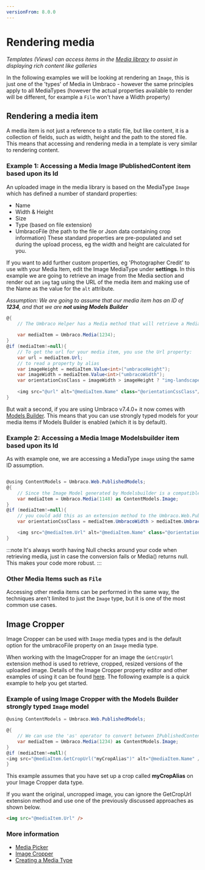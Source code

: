 ```yaml
---
versionFrom: 8.0.0
---
```


# Rendering media

_Templates (Views) can access items in the [Media library](../../Data/Creating-Media/index.md) to assist in displaying rich content like galleries_

In the following examples we will be looking at rendering an `Image`, this is just one of the 'types' of Media in Umbraco - however the same principles apply to all MediaTypes (however the actual properties available to render will be different, for example a `File` won't have a Width property)

## Rendering a media item
A media item is not just a reference to a static file, but like content, it is a collection of fields, such as width, height and the path to the stored file. This means that accessing and rendering media in a template is very similar to rendering content.

### Example 1: Accessing a Media Image IPublishedContent item based upon its Id
An uploaded image in the media library is based on the MediaType `Image` which has defined a number of standard properties:
- Name
- Width & Height
- Size
- Type (based on file extension)
- UmbracoFile (the path to the file or Json data containing crop information)
These standard properties are pre-populated and set during the upload process, eg the width and height are calculated for you.

If you want to add further custom properties, eg 'Photographer Credit' to use with your Media Item, edit the Image MediaType under **settings**. In this example we are going to retrieve an image from the Media section and render out an `img` tag using the URL of the media item and making use of the Name as the value for the `alt` attribute.

_Assumption: We are going to assume that our media item has an ID of **1234**, and that we are **not using Models Builder**_

```csharp
@{
    // The Umbraco Helper has a Media method that will retrieve a Media Item by Id in the form of IPublishedContent, in this example the Media Item has a unique id of 1234:
    
    var mediaItem = Umbraco.Media(1234);  
}
@if (mediaItem!=null){
    // To get the url for your media item, you use the Url property:
    var url = mediaItem.Url;
    // to read a property by alias
    var imageHeight = mediaItem.Value<int>("umbracoHeight");
    var imageWidth = mediaItem.Value<int>("umbracoWidth");
    var orientationCssClass = imageWidth > imageHeight ? "img-landscape" : "img-portrait";
    
    <img src="@url" alt="@mediaItem.Name" class="@orientationCssClass"/>
}
```

But wait a second, if you are using Umbraco v7.4.0+ it now comes with [Models Builder](../../../Reference/Templating/Modelsbuilder/index.md). This means that you can use strongly typed models for your media items if Models Builder is enabled (which it is by default).

### Example 2: Accessing a Media Image Modelsbuilder item based upon its Id
As with example one, we are accessing a MediaType `image` using the same ID assumption. 

```csharp

@using ContentModels = Umbraco.Web.PublishedModels;
@{
    // Since the Image Model generated by Modelsbuilder is a compatible type to IPublishedContent we can use the 'as' operator to convert into the ModelsBuilder Umbraco.Web.PublishedModels.Image class
    var mediaItem = Umbraco.Media(1148) as ContentModels.Image;
}
@if (mediaItem!=null){
    // you could add this as an extension method to the Umbraco.Web.PublishedModels.Image class
    var orientationCssClass = mediaItem.UmbracoWidth > mediaItem.UmbracoHeight ? "img-landscape" : "img-portrait";

    <img src="@mediaItem.Url" alt="@mediaItem.Name" class="@orientationCssClass" />
}
```

:::note
It's always worth having Null checks around your code when retrieving media, just in case the conversion fails or Media() returns null. This makes your code more robust.
:::

### Other Media Items such as `File`
Accessing other media items can be performed in the same way, the techniques aren't limited to just the `Image` type, but it is one of the most common use cases.

## Image Cropper
Image Cropper can be used with `Image` media types and is the default option for the umbracoFile property on an `Image` media type.

When working with the ImageCropper for an image the `GetCropUrl` extension method is used to retrieve, cropped, resized versions of the uploaded image. Details of the Image Cropper property editor and other examples of using it can be found [here](../../Backoffice/Property-Editors/Built-in-Property-Editors/Image-Cropper.md). The following example is a quick example to help you get started.

### Example of using Image Cropper with the Models Builder strongly typed `Image` model

```csharp
@using ContentModels = Umbraco.Web.PublishedModels;

@{
    // We can use the 'as' operator to convert between IPublishedContent and ModelsBuilder Umbraco.Web.PublishedModels.Image
    var mediaItem = Umbraco.Media(1234) as ContentModels.Image;
}
@if (mediaItem!=null){
<img src="@mediaItem.GetCropUrl("myCropAlias")" alt="@mediaItem.Name" />
}
```

This example assumes that you have set up a crop called **myCropAlias** on your Image Cropper data type.        

If you want the original, uncropped image, you can ignore the GetCropUrl extension method and use one of the previously discussed approaches as shown below.

```html
<img src="@mediaItem.Url" />
```

### More information
- [Media Picker](../../Backoffice/Property-Editors/Built-in-Property-Editors/Media-Picker/index.md)
- [Image Cropper](../../Backoffice/Property-Editors/Built-in-Property-Editors/Image-Cropper.md)
- [Creating a Media Type](../../Data/Creating-Media/index.md#creating-a-media-type)
